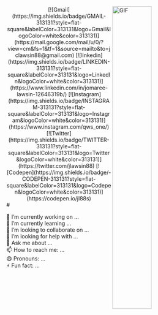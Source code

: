  <img align="right" height="auto" width="45%" alt="GIF" src="https://media.giphy.com/media/WrZgvWyB8lcR2WCxW5/source.gif"/>

<div align="center">
<!-- https://shields.io/ & https://simpleicons.org/ for the icons -->
[![Gmail](https://img.shields.io/badge/GMAIL-313131?style=flat-square&labelColor=313131&logo=Gmail&logoColor=white&color=313131)](https://mail.google.com/mail/u/0/?view=cm&fs=1&tf=1&source=mailto&to=jclawsin88@gmail.com)
[![linkedin](https://img.shields.io/badge/LINKEDIN-313131?style=flat-square&labelColor=313131&logo=LinkedIn&logoColor=white&color=313131)](https://www.linkedin.com/in/jomaree-lawsin-12646319b/)
[![Instagram](https://img.shields.io/badge/INSTAGRAM-313131?style=flat-square&labelColor=313131&logo=Instagram&logoColor=white&color=313131)](https://www.instagram.com/qws_one/)
[![Twitter](https://img.shields.io/badge/TWITTER-313131?style=flat-square&labelColor=313131&logo=Twitter&logoColor=white&color=313131)](https://twitter.com/jlawsin88)
[![Codepen](https://img.shields.io/badge/-CODEPEN-313131?style=flat-square&labelColor=313131&logo=Codepen&logoColor=white&color=313131)](https://codepen.io/jl88s)
</div>
#

🔭 I’m currently working on ...
<br />
🌱 I’m currently learning ...
<br />
👯 I’m looking to collaborate on ...
<br />
🤔 I’m looking for help with ...
<br />
💬 Ask me about ...
<br />
📫 How to reach me: ...
<br />
😄 Pronouns: ...
<br />
⚡ Fun fact: ...
# 
